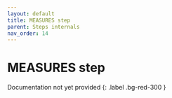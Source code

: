 ```yaml
---
layout: default
title: MEASURES step
parent: Steps internals
nav_order: 14
---
```

# MEASURES step

Documentation not yet provided
{: .label .bg-red-300 }